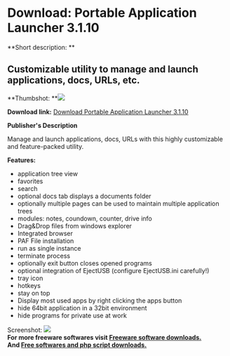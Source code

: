 # Download: Portable Application Launcher 3.1.10

**Short description: **

## Customizable utility to manage and launch applications, docs, URLs, etc.

  
**Thumbshot: **![](http://www.freewarefiles.com/screenshot/portapplauncher_md.jpg)   
  
**Download link:** [Download Portable Application Launcher 3.1.10](http://freesoftwares.boysofts.com/Portable-Application-Launcher_program_66143.html)  
  

**Publisher's Description**  
  

Manage and launch applications, docs, URLs with this highly customizable and
feature-packed utility.

**Features:**

  * application tree view 
  * favorites 
  * search 
  * optional docs tab displays a documents folder 
  * optionally multiple pages can be used to maintain multiple application trees 
  * modules: notes, coundown, counter, drive info 
  * Drag&Drop files from windows explorer 
  * Integrated browser 
  * PAF File installation 
  * run as single instance 
  * terminate process 
  * optionally exit button closes opened programs 
  * optional integration of EjectUSB (configure EjectUSB.ini carefully!) 
  * tray icon 
  * hotkeys 
  * stay on top 
  * Display most used apps by right clicking the apps button 
  * hide 64bit application in a 32bit environment 
  * hide programs for private use at work 

  
  
Screenshot: ![](http://www.freewarefiles.com/screenshot/portapplauncher.jpg)  
**For more freeware softwares visit [Freeware software downloads.](http://freesoftwares.boysofts.com/)**   
**And [Free softwares and php script downloads.](http://www.boysofts.com/)**

